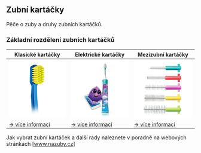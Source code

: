 ## Zubní kartáčky

Pěče o zuby a druhy zubních kartáčků. 

### Základní rozdělení zubních kartáčků

| Klasické kartáčky     | Elektrické kartáčky   | Mezizubní kartáčky    |
|-----------------------|-----------------------|-----------------------|
| ![1-obr]              | ![2-obr]              | ![3-obr]              |
| [→ více informací][1] | [→ více informací][2] | [→ více informací][3] |

Jak vybrat zubní kartáček a další rady naleznete v poradně na webových stránkách [www.nazuby.cz]

[1-obr]: ./klasicke/image.png
[2-obr]: ./elektricke/image.png
[3-obr]: ./mezizubni/image.png 
[1]: ./klasicke/
[2]: ./elektricke/
[3]: ./mezizubni/ 
[www.nazuby.cz]: https://www.nazuby.cz/poradna
